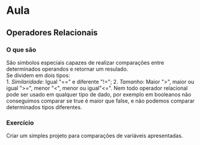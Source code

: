 # Aula

## Operadores Relacionais

### O que são

São simbolos especiais capazes de realizar comparações entre determinados operandos e retornar um resulado.<br>
Se dividem em dois tipos:<br>
    1. *Similaridade*: Igual "==" e diferente "!=";
    2. *Tamanho*: Maior ">", maior ou igual ">=", menor "<", menor ou igual"<=".
Nem todo operador relacional pode ser usado em qualquer tipo de dado, por exemplo em booleanos não conseguimos comparar se true é maior que false, e não podemos comparar determinados tipos diferentes.<br>

### Exercício 

Criar um simples projeto para comparações de variáveis apresentadas. 


